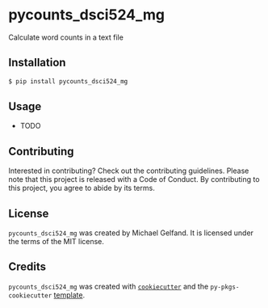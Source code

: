 # pycounts_dsci524_mg

Calculate word counts in a text file

## Installation

```bash
$ pip install pycounts_dsci524_mg
```

## Usage

- TODO

## Contributing

Interested in contributing? Check out the contributing guidelines. Please note that this project is released with a Code of Conduct. By contributing to this project, you agree to abide by its terms.

## License

`pycounts_dsci524_mg` was created by Michael Gelfand. It is licensed under the terms of the MIT license.

## Credits

`pycounts_dsci524_mg` was created with [`cookiecutter`](https://cookiecutter.readthedocs.io/en/latest/) and the `py-pkgs-cookiecutter` [template](https://github.com/py-pkgs/py-pkgs-cookiecutter).
